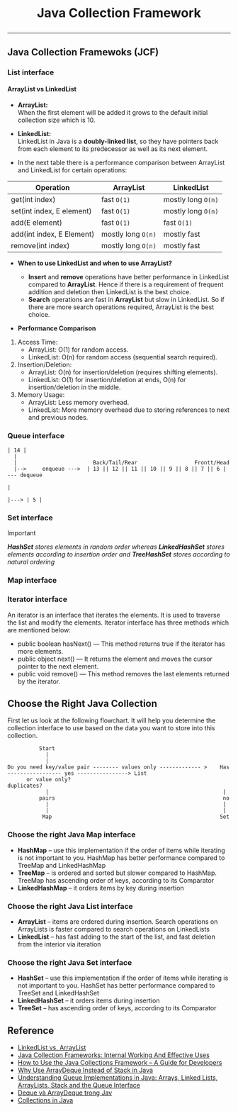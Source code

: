 # <p align="center"> Java Collection Framework<p/>
---

## Java Collection Framewoks (JCF)
### List interface

#### ArrayList vs LinkedList
* **ArrayList:**
</br>When the first element will be added it grows to the default initial collection size which is 10. 

* **LinkedList:**
</br>LinkedList in Java is a **doubly-linked list**, so they have pointers back from each element to its predecessor as well as its next element.

* In the next table there is a performance comparison between ArrayList and LinkedList for certain operations:

|	Operation |	ArrayList |	LinkedList |
| ---------- | --------- | ---------- | 
| get(int index) |	fast `O(1)` | mostly long `O(n)` |
| set(int index, E element) |	fast `O(1)` |	mostly long `O(n)` |
|	add(E element) | fast `O(1)` |	fast `O(1)` |
| add(int index, E Element) | mostly long `O(n)` |	mostly fast |
|	remove(int index) |	mostly long `O(n)` |	mostly fast |

* **When to use LinkedList and when to use ArrayList?**
  * **Insert** and **remove** operations have better performance in LinkedList compared to **ArrayList**. Hence if there is a requirement of frequent addition and deletion then LinkedList is the best choice.
  * **Search** operations are fast in **ArrayList** but slow in LinkedList. So if there are more search operations required, ArrayList is the best choice.

* **Performance Comparison**
1. Access Time:
    * ArrayList: O(1) for random access.
    * LinkedList: O(n) for random access (sequential search required).
2. Insertion/Deletion:
   * ArrayList: O(n) for insertion/deletion (requires shifting elements).
   * LinkedList: O(1) for insertion/deletion at ends, O(n) for insertion/deletion in the middle.
3. Memory Usage:
   * ArrayList: Less memory overhead.
   * LinkedList: More memory overhead due to storing references to next and previous nodes.

### Queue interface
```
| 14 | 
  |
  |                        Back/Tail/Rear                  Frontt/Head                    
  |-->     enqueue --->  | 13 || 12 || 11 || 10 || 9 || 8 || 7 || 6 |    --- dequeue
                                                                                |
                                                                                |---> | 5 |
```


### Set interface

> [!IMPORTANT]
> ***HashSet** stores elements in random order whereas **LinkedHashSet** stores elements according to insertion order and **TreeHashSet** stores according to natural ordering*

### Map interface

### Iterator interface
An iterator is an interface that iterates the elements. It is used to traverse the list and modify the elements. Iterator interface has three methods which are mentioned below:
* public boolean hasNext() — This method returns true if the iterator has more elements.
* public object next() — It returns the element and moves the cursor pointer to the next element.
* public void remove() — This method removes the last elements returned by the iterator.

## Choose the Right Java Collection
First let us look at the following flowchart. It will help you determine the collection interface to use based on the data you want to store into this collection.
```
          Start
            |
            |
Do you need key/value pair -------- values only ------------- >    Has  ----------------- yes ----------------> List
      or value only?                                           duplicates?
            |                                                       |
          pairs                                                     no
            |                                                       |
            |                                                       |      
           Map                                                     Set
```
   
### Choose the right Java Map interface
* **HashMap** – use this implementation if the order of items while iterating is not important to you. HashMap has better performance compared to TreeMap and LinkedHashMap
* **TreeMap** – is ordered and sorted but slower compared to HashMap. TreeMap has ascending order of keys, according to its Comparator
* **LinkedHashMap** – it orders items by key during insertion

### Choose the right Java List interface
* **ArrayList** – items are ordered during insertion. Search operations on ArrayLists is faster compared to search operations on LinkedLists
* **LinkedList** – has fast adding to the start of the list, and fast deletion from the interior via iteration

### Choose the right Java Set interface
* **HashSet** – use this implementation if the order of items while iterating is not important to you. HashSet has better performance compared to TreeSet and LinkedHashSet
* **LinkedHashSet** – it orders items during insertion
* **TreeSet** – has ascending order of keys, according to its Comparator

## Reference
* [LinkedList vs. ArrayList](https://hyperskill.org/learn/step/12391)
* [Java Collection Frameworks: Internal Working And Effective Uses](https://medium.com/@abu_dawud/java-collection-frameworks-internal-working-and-effective-uses-part-1-1564295624bb)
* [How to Use the Java Collections Framework – A Guide for Developers](https://www.freecodecamp.org/news/java-collections-framework-reference-guide/)
* [Why Use ArrayDeque Instead of Stack in Java](https://yevgenp.medium.com/why-use-arraydeque-instead-of-stack-in-java-02e92eb86e4c)
* [Understanding Queue Implementations in Java: Arrays, Linked Lists, ArrayLists, Stack and the Queue Interface](https://medium.com/@araj60988/understanding-queue-implementations-in-java-arrays-linked-lists-arraylists-stack-and-the-queue-300f85e35ea4)
* [Deque và ArrayDeque trong Jav](https://gpcoder.com/2767-deque-va-arraydeque-trong-java/)
* [Collections in Java](https://www.sitepoint.com/collections-in-java/)
